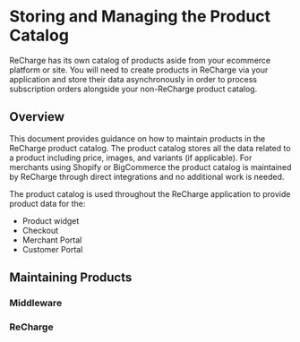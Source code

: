 # Storing and Managing the Product Catalog

ReCharge has its own catalog of products aside from your ecommerce platform or site. You will need to create products in ReCharge via your application and store their data asynchronously in order to process subscription orders alongside your non-ReCharge product catalog.

## Overview
This document provides guidance on how to maintain products in the ReCharge product catalog. The product catalog stores all the data related to a product including price, images, and variants (if applicable). For merchants using Shopify or BigCommerce the product catalog is maintained by ReCharge through direct integrations and no additional work is needed. 

The product catalog is used throughout the ReCharge application to provide product data for the:

- Product widget
- Checkout
- Merchant Portal
- Customer Portal

## Maintaining Products

### Middleware

### ReCharge